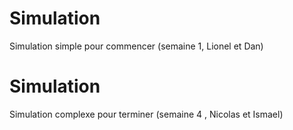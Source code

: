 # Simulation
Simulation simple pour commencer (semaine 1, Lionel et Dan)
# Simulation 
Simulation complexe pour terminer (semaine 4 , Nicolas et Ismael)
